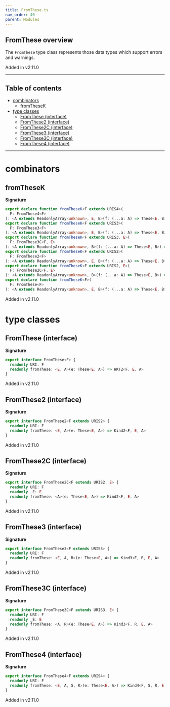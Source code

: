 ```yaml
---
title: FromThese.ts
nav_order: 40
parent: Modules
---
```


## FromThese overview

The `FromThese` type class represents those data types which support errors and warnings.

Added in v2.11.0

---

<h2 class="text-delta">Table of contents</h2>

- [combinators](#combinators)
  - [fromTheseK](#fromthesek)
- [type classes](#type-classes)
  - [FromThese (interface)](#fromthese-interface)
  - [FromThese2 (interface)](#fromthese2-interface)
  - [FromThese2C (interface)](#fromthese2c-interface)
  - [FromThese3 (interface)](#fromthese3-interface)
  - [FromThese3C (interface)](#fromthese3c-interface)
  - [FromThese4 (interface)](#fromthese4-interface)

---

# combinators

## fromTheseK

**Signature**

```ts
export declare function fromTheseK<F extends URIS4>(
  F: FromThese4<F>
): <A extends ReadonlyArray<unknown>, E, B>(f: (...a: A) => These<E, B>) => <S, R>(...a: A) => Kind4<F, S, R, E, B>
export declare function fromTheseK<F extends URIS3>(
  F: FromThese3<F>
): <A extends ReadonlyArray<unknown>, E, B>(f: (...a: A) => These<E, B>) => <R>(...a: A) => Kind3<F, R, E, B>
export declare function fromTheseK<F extends URIS3, E>(
  F: FromThese3C<F, E>
): <A extends ReadonlyArray<unknown>, B>(f: (...a: A) => These<E, B>) => <R>(...a: A) => Kind3<F, R, E, B>
export declare function fromTheseK<F extends URIS2>(
  F: FromThese2<F>
): <A extends ReadonlyArray<unknown>, E, B>(f: (...a: A) => These<E, B>) => (...a: A) => Kind2<F, E, B>
export declare function fromTheseK<F extends URIS2, E>(
  F: FromThese2C<F, E>
): <A extends ReadonlyArray<unknown>, B>(f: (...a: A) => These<E, B>) => (...a: A) => Kind2<F, E, B>
export declare function fromTheseK<F>(
  F: FromThese<F>
): <A extends ReadonlyArray<unknown>, E, B>(f: (...a: A) => These<E, B>) => (...a: A) => HKT2<F, E, B>
```

Added in v2.11.0

# type classes

## FromThese (interface)

**Signature**

```ts
export interface FromThese<F> {
  readonly URI: F
  readonly fromThese: <E, A>(e: These<E, A>) => HKT2<F, E, A>
}
```

Added in v2.11.0

## FromThese2 (interface)

**Signature**

```ts
export interface FromThese2<F extends URIS2> {
  readonly URI: F
  readonly fromThese: <E, A>(e: These<E, A>) => Kind2<F, E, A>
}
```

Added in v2.11.0

## FromThese2C (interface)

**Signature**

```ts
export interface FromThese2C<F extends URIS2, E> {
  readonly URI: F
  readonly _E: E
  readonly fromThese: <A>(e: These<E, A>) => Kind2<F, E, A>
}
```

Added in v2.11.0

## FromThese3 (interface)

**Signature**

```ts
export interface FromThese3<F extends URIS3> {
  readonly URI: F
  readonly fromThese: <E, A, R>(e: These<E, A>) => Kind3<F, R, E, A>
}
```

Added in v2.11.0

## FromThese3C (interface)

**Signature**

```ts
export interface FromThese3C<F extends URIS3, E> {
  readonly URI: F
  readonly _E: E
  readonly fromThese: <A, R>(e: These<E, A>) => Kind3<F, R, E, A>
}
```

Added in v2.11.0

## FromThese4 (interface)

**Signature**

```ts
export interface FromThese4<F extends URIS4> {
  readonly URI: F
  readonly fromThese: <E, A, S, R>(e: These<E, A>) => Kind4<F, S, R, E, A>
}
```

Added in v2.11.0

